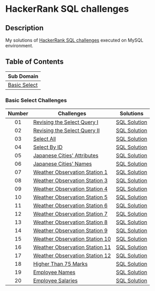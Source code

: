 # HackerRank SQL challenges

## Description
My solutions of [HackerRank SQL challenges](https://www.hackerrank.com/domains/sql?badge_type=sql) executed on MySQL environment.

## Table of Contents
| Sub Domain                        |
|------------                       |
| [Basic Select](#Basic-Select)     |

### Basic Select Challenges

| Number | Challenges | Solutions |
|:------:|------------|:---------:|
| 01 | [Revising the Select Query I](https://www.hackerrank.com/challenges/revising-the-select-query/problem) | [SQL Solution](01-Basic-Select/Revising-the-select-Query-I.sql)
| 02 | [Revising the Select Query II](https://www.hackerrank.com/challenges/revising-the-select-query-2/problem) | [SQL Solution](01-Basic-Select/Revising-the-select-Query-II.sql)
| 03 | [Select All](https://www.hackerrank.com/challenges/select-all-sql/problem) | [SQL Solution](01-Basic-Select/Select-All.sql)
| 04 | [Select By ID](https://www.hackerrank.com/challenges/select-by-id/problem) | [SQL Solution](01-Basic-Select/Select-By-ID.sql)
| 05 | [Japanese Cities' Attributes](https://www.hackerrank.com/challenges/japanese-cities-attributes/problem) | [SQL Solution](01-Basic-Select/Japanese-Cities'-Attributes.sql)
| 06 | [Japanese Cities' Names](https://www.hackerrank.com/challenges/japanese-cities-name/problem) | [SQL Solution](01-Basic-Select/Japanese-Cities'-Names.sql)
| 07 | [Weather Observation Station 1](https://www.hackerrank.com/challenges/weather-observation-station-1/problem) | [SQL Solution](01-Basic-Select/Weather-Observation-Station-1.sql)
| 08 | [Weather Observation Station 3](https://www.hackerrank.com/challenges/weather-observation-station-3/problem) | [SQL Solution](01-Basic-Select/Weather-Observation-Station-3.sql)
| 09 | [Weather Observation Station 4](https://www.hackerrank.com/challenges/weather-observation-station-4/problem) | [SQL Solution](01-Basic-Select/Weather-Observation-Station-4.sql)
| 10 | [Weather Observation Station 5](https://www.hackerrank.com/challenges/weather-observation-station-5/problem) | [SQL Solution](01-Basic-Select/Weather-Observation-Station-5.sql)
| 11 | [Weather Observation Station 6](https://www.hackerrank.com/challenges/weather-observation-station-6/problem) | [SQL Solution](01-Basic-Select/Weather-Observation-Station-6.sql)
| 12 | [Weather Observation Station 7](https://www.hackerrank.com/challenges/weather-observation-station-7/problem) | [SQL Solution](01-Basic-Select/Weather-Observation-Station-7.sql)
| 13 | [Weather Observation Station 8](https://www.hackerrank.com/challenges/weather-observation-station-8/problem) | [SQL Solution](01-Basic-Select/Weather-Observation-Station-8.sql)
| 14 | [Weather Observation Station 9](https://www.hackerrank.com/challenges/weather-observation-station-9/problem) | [SQL Solution](01-Basic-Select/Weather-Observation-Station-9.sql)
| 15 | [Weather Observation Station 10](https://www.hackerrank.com/challenges/weather-observation-station-10/problem) | [SQL Solution](01-Basic-Select/Weather-Observation-Station-10.sql)
| 16 | [Weather Observation Station 11](https://www.hackerrank.com/challenges/weather-observation-station-11/problem) | [SQL Solution](01-Basic-Select/Weather-Observation-Station-11.sql)
| 17 | [Weather Observation Station 12](https://www.hackerrank.com/challenges/weather-observation-station-12/problem) | [SQL Solution](01-Basic-Select/Weather-Observation-Station-12.sql)
| 18 | [Higher Than 75 Marks](https://www.hackerrank.com/challenges/more-than-75-marks/problem) | [SQL Solution](01-Basic-Select/Higher-Than-75-Marks.sql)
| 19 | [Employee Names](https://www.hackerrank.com/challenges/name-of-employees/problem) | [SQL Solution](01-Basic-Select/Employee-Names.sql)
| 20 | [Employee Salaries](https://www.hackerrank.com/challenges/salary-of-employees/problem) | [SQL Solution](01-Basic-Select/Employee-Salaries.sql)
